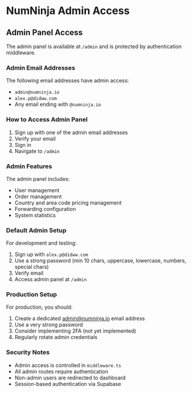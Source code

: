 # NumNinja Admin Access

## Admin Panel Access

The admin panel is available at `/admin` and is protected by authentication middleware.

### Admin Email Addresses

The following email addresses have admin access:
- `admin@numninja.io`
- `alex.p@didww.com`
- Any email ending with `@numninja.io`

### How to Access Admin Panel

1. Sign up with one of the admin email addresses
2. Verify your email
3. Sign in
4. Navigate to `/admin`

### Admin Features

The admin panel includes:
- User management
- Order management
- Country and area code pricing management
- Forwarding configuration
- System statistics

### Default Admin Setup

For development and testing:
1. Sign up with `alex.p@didww.com` 
2. Use a strong password (min 10 chars, uppercase, lowercase, numbers, special chars)
3. Verify email
4. Access admin panel at `/admin`

### Production Setup

For production, you should:
1. Create a dedicated admin@numninja.io email address
2. Use a very strong password
3. Consider implementing 2FA (not yet implemented)
4. Regularly rotate admin credentials

### Security Notes

- Admin access is controlled in `middleware.ts`
- All admin routes require authentication
- Non-admin users are redirected to dashboard
- Session-based authentication via Supabase